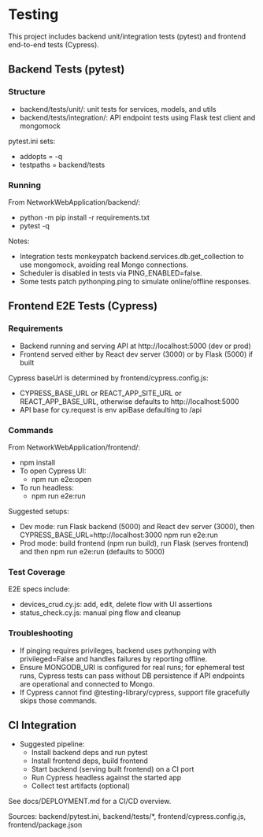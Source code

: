# Testing

This project includes backend unit/integration tests (pytest) and frontend end-to-end tests (Cypress).

## Backend Tests (pytest)

### Structure

- backend/tests/unit/: unit tests for services, models, and utils
- backend/tests/integration/: API endpoint tests using Flask test client and mongomock

pytest.ini sets:
- addopts = -q
- testpaths = backend/tests

### Running

From NetworkWebApplication/backend/:

- python -m pip install -r requirements.txt
- pytest -q

Notes:
- Integration tests monkeypatch backend.services.db.get_collection to use mongomock, avoiding real Mongo connections.
- Scheduler is disabled in tests via PING_ENABLED=false.
- Some tests patch pythonping.ping to simulate online/offline responses.

## Frontend E2E Tests (Cypress)

### Requirements

- Backend running and serving API at http://localhost:5000 (dev or prod)
- Frontend served either by React dev server (3000) or by Flask (5000) if built

Cypress baseUrl is determined by frontend/cypress.config.js:
- CYPRESS_BASE_URL or REACT_APP_SITE_URL or REACT_APP_BASE_URL, otherwise defaults to http://localhost:5000
- API base for cy.request is env apiBase defaulting to /api

### Commands

From NetworkWebApplication/frontend/:

- npm install
- To open Cypress UI:
  - npm run e2e:open
- To run headless:
  - npm run e2e:run

Suggested setups:
- Dev mode: run Flask backend (5000) and React dev server (3000), then CYPRESS_BASE_URL=http://localhost:3000 npm run e2e:run
- Prod mode: build frontend (npm run build), run Flask (serves frontend) and then npm run e2e:run (defaults to 5000)

### Test Coverage

E2E specs include:
- devices_crud.cy.js: add, edit, delete flow with UI assertions
- status_check.cy.js: manual ping flow and cleanup

### Troubleshooting

- If pinging requires privileges, backend uses pythonping with privileged=False and handles failures by reporting offline.
- Ensure MONGODB_URI is configured for real runs; for ephemeral test runs, Cypress tests can pass without DB persistence if API endpoints are operational and connected to Mongo.
- If Cypress cannot find @testing-library/cypress, support file gracefully skips those commands.

## CI Integration

- Suggested pipeline:
  - Install backend deps and run pytest
  - Install frontend deps, build frontend
  - Start backend (serving built frontend) on a CI port
  - Run Cypress headless against the started app
  - Collect test artifacts (optional)

See docs/DEPLOYMENT.md for a CI/CD overview.

Sources: backend/pytest.ini, backend/tests/*, frontend/cypress.config.js, frontend/package.json
